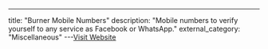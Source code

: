---
title: "Burner Mobile Numbers"
description: "Mobile numbers to verify yourself to any service as Facebook or WhatsApp."
external_category: "Miscellaneous"
---[Visit Website](https://www.mytrashmobile.com/numbers)

